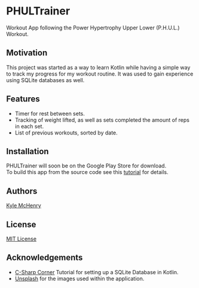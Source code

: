 # PHULTrainer
Workout App following the Power Hypertrophy Upper Lower (P.H.U.L.) Workout.
## Motivation
This project was started as a way to learn Kotlin while having a simple way to track my progress for my workout routine. It was used to gain experience using SQLite databases as well.
## Features
* Timer for rest between sets.
* Tracking of weight lifted, as well as sets completed the amount of reps in each set.
* List of previous workouts, sorted by date.
## Installation
PHULTrainer will soon be on the Google Play Store for download.<br/>
To build this app from the source code see this [tutorial](https://www.londonappdeveloper.com/how-to-clone-a-github-project-on-android-studio/) for details.
## Authors
[Kyle McHenry](https://github.com/kmchenry1513)
## License
[MIT License](https://github.com/kmchenry1513/PHULTrainer/blob/master/LICENSE)
## Acknowledgements
* [C-Sharp Corner](https://www.c-sharpcorner.com/article/crud-operations-in-android-sqlite-kotlin/) Tutorial for setting up a SQLite Database in Kotlin.<br/>
* [Unsplash](https://unsplash.com/) for the images used within the application.
